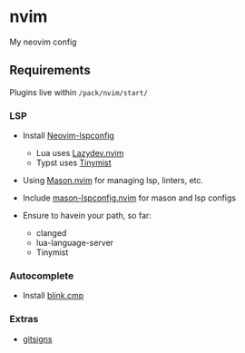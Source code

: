# nvim
My neovim config

## Requirements

Plugins live within `/pack/nvim/start/`

### LSP

- Install [Neovim-lspconfig](https://github.com/neovim/nvim-lspconfig.git)
    - Lua uses [Lazydev.nvim](https://github.com/folke/lazydev.nvim.git)
    - Typst uses [Tinymist](https://github.com/Myriad-Dreamin/tinymist.git)

- Using [Mason.nvim](https://github.com/mason-org/mason.nvim.git) for managing lsp, linters, etc.
- Include [mason-lspconfig.nvim](https://github.com/mason-org/mason-lspconfig.nvim) for mason and lsp configs

- Ensure to havein your path, so far:
    - clanged
    - lua-language-server
    - Tinymist

### Autocomplete

- Install [blink.cmp](https://github.com/Saghen/blink.cmp.git)

### Extras

- [gitsigns](https://github.com/lewis6991/gitsigns.nvim)
